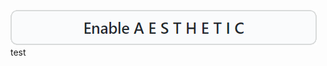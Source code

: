 [![](https://github.com/Plazmaz/Plazmaz/blob/master/button.png?raw=true)](#1)
<a id="sponsorships-profile-button">test</a>
<!--
